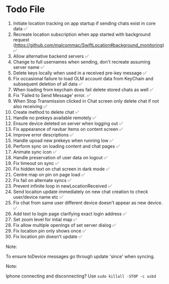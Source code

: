 #  Todo File

1) Initiate location tracking on app startup if sending chats exist in core data :white_check_mark:
2) Recreate location subscription when app started with background request (https://github.com/malcommac/SwiftLocation#background_monitoring) :white_check_mark:
3) Allow alternative backend servers :white_check_mark: 
4) Change to full usernames when sending, don't recreate assuming server name :white_check_mark: 
5) Delete keys locally when used in a received pre-key message  :white_check_mark: 
6) Fix occasional failure to load OLM account data from KeyChain and subsequent deletion of all data :white_check_mark:
7) When loading from keychain does fail delete stored chats as well :white_check_mark:
8) Fix 'Failed to Send Message' error. :white_check_mark:
9) When Stop Transmission clicked in Chat screen only delete chat if not also receiving :white_check_mark:
10) Create method to delete chat :white_check_mark:
11) Handle no prekeys available remotely :white_check_mark: 
12) Ensure device deleted on server when logging out :white_check_mark: 
13) Fix appearance of navbar items on content screen :white_check_mark: 
14) Improve error descriptions :white_check_mark: 
15) Handle upoad new prekeys when running low :white_check_mark: 
16) Perform sync on loading content and chat pages :white_check_mark: 
17) Animate sync icon :white_check_mark: 
18) Handle preservation of user data on logout :white_check_mark: 
19) Fix timeout on sync :white_check_mark: 
22) Fix hidden text on chat screen in dark mode :white_check_mark: 
23) Centre map on pin on page load :white_check_mark: 
24) Fix fail on alternate syncs :white_check_mark: 
25) Prevent infinite loop in newLocationReceived :white_check_mark: 
26) Send locaiton update immediately on new chat creation to check user/device name etc :white_check_mark: 
27) Fix chat from same user different device doesn't appear as new device. :white_check_mark: 
28) Add text to login page clarifying exact login address :white_check_mark: 
29) Set zoom level for intial map :white_check_mark: 
30) Fix allow multiple openings of set server dialog :white_check_mark: 
31) Fix location pin only shows once :white_check_mark: 
32) Fix location pin doesn't update :white_check_mark: 


Note:

To ensure toDevice messages go through update 'since' when syncing.

Note: 

Iphone connecting and disconnecting? Use `sudo killall -STOP -c usbd`

